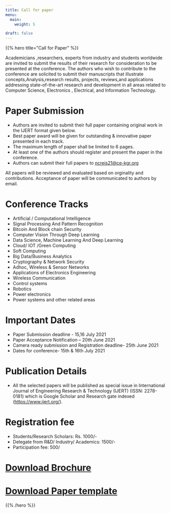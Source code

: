 ```yaml
---
title: Call for paper
menu:
  main:
    weight: 5

draft: false    
---
```


{{% hero title="Call for Paper" %}}
<!-- TODO: filter and search -->
Academicians ,researchers, experts from industry and students worldwide are invited to submit 
the results of their research for consideration to be presented at the conference. The authors 
who wish to contribute to the conference are solicited to submit their manuscripts that illustrate 
concepts,Analysis,research results, projects, reviews,and applications addressing state-of-the-art 
research and development in all areas related to Computer Science, Electronics , Electrical, and
Information Technology.


# Paper Submission

* Authors are invited to submit their full paper containing original work in
the IJERT format given below. 
* Best paper award will be given for outstanding & innovative paper
presented in each track.
* The maximum length of paper shall be limited to 6 pages. 
* At least one of the authors should register and present the paper in the
conference. 
* Authors can submit their full papers to ncreis21@ce-kgr.org

All papers will be reviewed and evaluated based on orginality and contributions. Acceptance 
of paper will be communicated to authors by email.

# Conference Tracks
* Artificial / Computational Intelligence
* Signal Processing And Pattern Recognition
* Bitcoin And Block chain Security
* Computer Vision Through Deep Learning
*  Data Science, Machine Learning And Deep Learning 
* Cloud/ IOT /Green Computing
* Soft Computing
* Big Data/Business Analytics
* Cryptography & Network Security
* Adhoc, Wireless & Sensor Networks
* Applications of Electronics Engineering
* Wireless Communication
* Control systems
* Robotics
* Power electronics 
* Power systems and other related areas

# Important Dates
* Paper Submission deadline - 15,16 July 2021
* Paper Acceptance Notification – 20th June 2021
* Camera ready submission and Registration deadline- 25th June 2021
* Dates for conference- 15th & 16th July 2021

# Publication Details
* All the selected papers will be published as special
issue in International Journal of Engineering Research & Technology 
(IJERT) (ISSN: 2278-0181) which is Google Scholar and Research gate 
indexed (https://www.ijert.org/).


# Registration fee
* Students/Research Scholars: Rs. 1000/-
* Delegate from R&D/ Industry/ Academics: 1500/-
* Participation fee: 500/


#  [Download Brochure<i class="fa fa-download" aria-hidden="true" href="/NCREIS.pdf"></i>](/NCREIS.pdf) 

 # [Download Paper template<i class="fa fa-download" aria-hidden="true"></i>](/images/IJERT_Paper_Template.doc)
{{% /hero %}}

